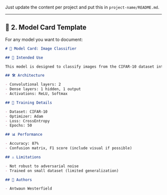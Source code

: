 Just update the content per project and put this in `project-name/README.md`.

---

## 🧾 2. **Model Card Template**

For any model you want to document:

```markdown
# 🧬 Model Card: Image Classifier

## 📌 Intended Use

This model is designed to classify images from the CIFAR-10 dataset into one of 10 categories. It is meant for educational purposes and early experimentation with CNNs.

## 🛠️ Architecture

- Convolutional layers: 2
- Dense layers: 1 hidden, 1 output
- Activations: ReLU, Softmax

## 🎯 Training Details

- Dataset: CIFAR-10
- Optimizer: Adam
- Loss: CrossEntropy
- Epochs: 50

## 📊 Performance

- Accuracy: 87%
- Confusion matrix, F1 score (include visual if possible)

## ⚠️ Limitations

- Not robust to adversarial noise
- Trained on small dataset (limited generalization)

## 👤 Authors

- Antwaun Westerfield
